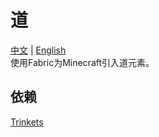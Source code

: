 # 道
[中文](README.zh_cn.md) | [English](README.md)  
使用Fabric为Minecraft引入道元素。

## 依赖
[Trinkets](https://github.com/emilyploszaj/trinkets)